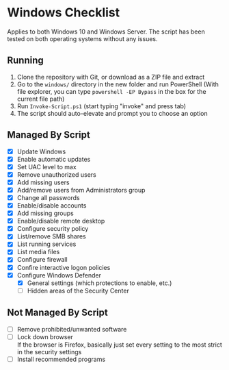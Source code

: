 # Windows Checklist

Applies to both Windows 10 and Windows Server.
The script has been tested on both operating systems without any issues.

## Running

1. Clone the repository with Git, or download as a ZIP file and extract
2. Go to the `windows/` directory in the new folder and run PowerShell
   (With file explorer, you can type `powershell -EP Bypass` in the box for the current file path)
3. Run `Invoke-Script.ps1` (start typing "invoke" and press tab)
4. The script should auto-elevate and prompt you to choose an option

## Managed By Script

- [x] Update Windows
- [x] Enable automatic updates
- [x] Set UAC level to max
- [x] Remove unauthorized users
- [x] Add missing users
- [x] Add/remove users from Administrators group
- [x] Change all passwords
- [x] Enable/disable accounts
- [x] Add missing groups
- [x] Enable/disable remote desktop
- [x] Configure security policy
- [x] List/remove SMB shares
- [x] List running services
- [x] List media files
- [x] Configure firewall
- [x] Confire interactive logon policies
- [x] Configure Windows Defender
  - [x] General settings (which protections to enable, etc.)
  - [ ] Hidden areas of the Security Center

## Not Managed By Script

- [ ] Remove prohibited/unwanted software
- [ ] Lock down browser  
       If the browser is Firefox, basically just set every setting
      to the most strict in the security settings
- [ ] Install recommended programs
